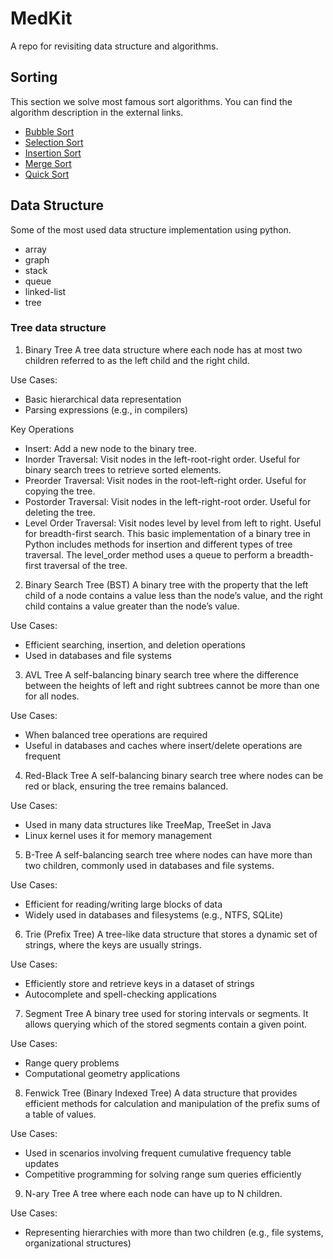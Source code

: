 # MedKit

A repo for revisiting data structure and algorithms.

## Sorting

This section we solve most famous sort algorithms. You can find the algorithm description in the external links.

- [Bubble Sort](https://www.geeksforgeeks.org/bubble-sort/)
- [Selection Sort](https://www.geeksforgeeks.org/selection-sort-algorithm-2/)
- [Insertion Sort](https://www.geeksforgeeks.org/insertion-sort/)
- [Merge Sort](https://www.geeksforgeeks.org/merge-sort/)
- [Quick Sort]()

## Data Structure

Some of the most used data structure implementation using python.

- array
- graph
- stack
- queue
- linked-list
- tree

### Tree data structure

1. Binary Tree
   A tree data structure where each node has at most two children referred to as the left child and the right child.

Use Cases:

- Basic hierarchical data representation
- Parsing expressions (e.g., in compilers)

Key Operations

- Insert: Add a new node to the binary tree.
- Inorder Traversal: Visit nodes in the left-root-right order. Useful for binary search trees to retrieve sorted elements.
- Preorder Traversal: Visit nodes in the root-left-right order. Useful for copying the tree.
- Postorder Traversal: Visit nodes in the left-right-root order. Useful for deleting the tree.
- Level Order Traversal: Visit nodes level by level from left to right. Useful for breadth-first search.
  This basic implementation of a binary tree in Python includes methods for insertion and different types of tree traversal.
  The level_order method uses a queue to perform a breadth-first traversal of the tree.

2. Binary Search Tree (BST)
   A binary tree with the property that the left child of a node contains a value less than the node’s value,
   and the right child contains a value greater than the node’s value.

Use Cases:

- Efficient searching, insertion, and deletion operations
- Used in databases and file systems

3. AVL Tree
   A self-balancing binary search tree where the difference between the heights of left and right subtrees cannot be
   more than one for all nodes.

Use Cases:

- When balanced tree operations are required
- Useful in databases and caches where insert/delete operations are frequent

4. Red-Black Tree
   A self-balancing binary search tree where nodes can be red or black, ensuring the tree remains balanced.

Use Cases:

- Used in many data structures like TreeMap, TreeSet in Java
- Linux kernel uses it for memory management

5. B-Tree
   A self-balancing search tree where nodes can have more than two children, commonly used in databases and file systems.

Use Cases:

- Efficient for reading/writing large blocks of data
- Widely used in databases and filesystems (e.g., NTFS, SQLite)

6. Trie (Prefix Tree)
   A tree-like data structure that stores a dynamic set of strings, where the keys are usually strings.

Use Cases:

- Efficiently store and retrieve keys in a dataset of strings
- Autocomplete and spell-checking applications

7. Segment Tree
   A binary tree used for storing intervals or segments. It allows querying which of the stored segments contain a given point.

Use Cases:

- Range query problems
- Computational geometry applications

8. Fenwick Tree (Binary Indexed Tree)
   A data structure that provides efficient methods for calculation and manipulation of the prefix sums of a table of values.

Use Cases:

- Used in scenarios involving frequent cumulative frequency table updates
- Competitive programming for solving range sum queries efficiently

9. N-ary Tree
   A tree where each node can have up to N children.

Use Cases:

- Representing hierarchies with more than two children (e.g., file systems, organizational structures)
